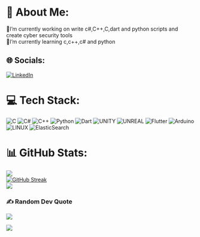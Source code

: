 # 💫 About Me:
🔭I’m currently working on write c#,C++,C,dart and python scripts and create cyber security tools<br>🌱I’m currently learning c,c++,c# and python


## 🌐 Socials:
[![LinkedIn](https://img.shields.io/badge/LinkedIn-%230077B5.svg?logo=linkedin&logoColor=white)](https://linkedin.com/in/kaanirmak) 

# 💻 Tech Stack:
![C](https://img.shields.io/badge/c-%2300599C.svg?style=flat&logo=c&logoColor=white) ![C#](https://img.shields.io/badge/c%23-%23239120.svg?style=flat&logo=c-sharp&logoColor=white) ![C++](https://img.shields.io/badge/c++-%2300599C.svg?style=flat&logo=c%2B%2B&logoColor=white) ![Python](https://img.shields.io/badge/python-3670A0?style=flat&logo=python&logoColor=ffdd54) ![Dart](https://img.shields.io/badge/dart-%230175C2.svg?style=flat&logo=dart&logoColor=white) ![UNITY](https://img.shields.io/badge/Unity-%2320232a.svg?style=flat&logo=unity&logoColor=white) ![UNREAL](https://img.shields.io/badge/unreal-%2320232a.svg?style=flat&logo=unreal-engine&logoColor=white) ![Flutter](https://img.shields.io/badge/Flutter-%2302569B.svg?style=flat&logo=Flutter&logoColor=white) ![Arduino](https://img.shields.io/badge/-Arduino-00979D?style=flat&logo=Arduino&logoColor=white) ![LINUX](https://img.shields.io/badge/Linux-FCC624?style=flat&logo=linux&logoColor=black) ![ElasticSearch](https://img.shields.io/badge/-ElasticSearch-005571?style=flat&logo=elasticsearch)
# 📊 GitHub Stats:
![](https://github-readme-stats.vercel.app/api?username=kaanirmak&langs_count=8&count_private=false&layout=compact&theme=react&hide_border=true&bg_color=0D1117)<br/>
[![GitHub Streak](https://github-readme-streak-stats.herokuapp.com?user=kaanirmak&theme=react&hide_border=true&background=00000000)](https://git.io/streak-stats)<br/>
![](https://github-readme-stats.vercel.app/api/top-langs/?username=kaanirmak&langs_count=8&count_private=false&layout=compact&theme=react&hide_border=true&bg_color=0D1117)<br/>
### ✍️ Random Dev Quote
![](https://quotes-github-readme.vercel.app/api?type=horizontal&theme=dark)

[![](https://visitcount.itsvg.in/api?id=Kaanirmak&icon=2&color=0)](https://visitcount.itsvg.in)
